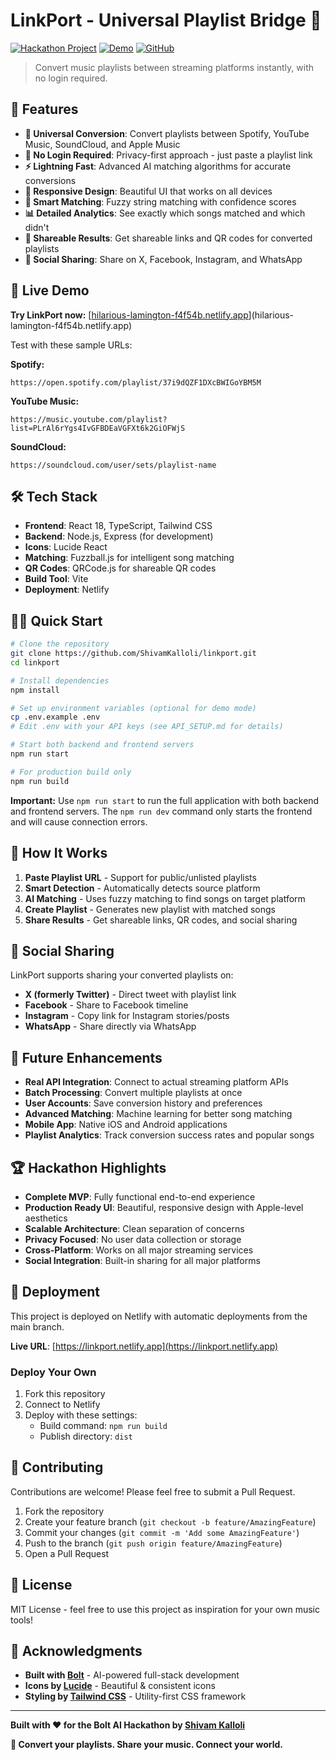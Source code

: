 # LinkPort - Universal Playlist Bridge 🎵

[![Hackathon Project](https://img.shields.io/badge/Hackathon-Bolt%20AI-blue)](https://bolt.new)
[![Demo](https://img.shields.io/badge/Demo-Live-green)](https://linkport.netlify.app)
[![GitHub](https://img.shields.io/badge/GitHub-Repository-black)](https://github.com/ShivamKalloli/linkport.git)

> Convert music playlists between streaming platforms instantly, with no login required.

## 🌟 Features

- **🔄 Universal Conversion**: Convert playlists between Spotify, YouTube Music, SoundCloud, and Apple Music
- **🚫 No Login Required**: Privacy-first approach - just paste a playlist link
- **⚡ Lightning Fast**: Advanced AI matching algorithms for accurate conversions
- **📱 Responsive Design**: Beautiful UI that works on all devices
- **🎯 Smart Matching**: Fuzzy string matching with confidence scores
- **📊 Detailed Analytics**: See exactly which songs matched and which didn't
- **🔗 Shareable Results**: Get shareable links and QR codes for converted playlists
- **📱 Social Sharing**: Share on X, Facebook, Instagram, and WhatsApp

## 🚀 Live Demo

**Try LinkPort now:** [[hilarious-lamington-f4f54b.netlify.app](https://hilarious-lamington-f4f54b.netlify.app/)](hilarious-lamington-f4f54b.netlify.app)

Test with these sample URLs:

**Spotify:**
```
https://open.spotify.com/playlist/37i9dQZF1DXcBWIGoYBM5M
```

**YouTube Music:**
```
https://music.youtube.com/playlist?list=PLrAl6rYgs4IvGFBDEaVGFXt6k2GiOFWjS
```

**SoundCloud:**
```
https://soundcloud.com/user/sets/playlist-name
```

## 🛠 Tech Stack

- **Frontend**: React 18, TypeScript, Tailwind CSS
- **Backend**: Node.js, Express (for development)
- **Icons**: Lucide React
- **Matching**: Fuzzball.js for intelligent song matching
- **QR Codes**: QRCode.js for shareable QR codes
- **Build Tool**: Vite
- **Deployment**: Netlify

## 🏃‍♂️ Quick Start

```bash
# Clone the repository
git clone https://github.com/ShivamKalloli/linkport.git
cd linkport

# Install dependencies
npm install

# Set up environment variables (optional for demo mode)
cp .env.example .env
# Edit .env with your API keys (see API_SETUP.md for details)

# Start both backend and frontend servers
npm run start

# For production build only
npm run build
```

**Important:** Use `npm run start` to run the full application with both backend and frontend servers. The `npm run dev` command only starts the frontend and will cause connection errors.

## 🎯 How It Works

1. **Paste Playlist URL** - Support for public/unlisted playlists
2. **Smart Detection** - Automatically detects source platform
3. **AI Matching** - Uses fuzzy matching to find songs on target platform
4. **Create Playlist** - Generates new playlist with matched songs
5. **Share Results** - Get shareable links, QR codes, and social sharing

## 📱 Social Sharing

LinkPort supports sharing your converted playlists on:
- **X (formerly Twitter)** - Direct tweet with playlist link
- **Facebook** - Share to Facebook timeline
- **Instagram** - Copy link for Instagram stories/posts
- **WhatsApp** - Share directly via WhatsApp

## 🔮 Future Enhancements

- **Real API Integration**: Connect to actual streaming platform APIs
- **Batch Processing**: Convert multiple playlists at once
- **User Accounts**: Save conversion history and preferences
- **Advanced Matching**: Machine learning for better song matching
- **Mobile App**: Native iOS and Android applications
- **Playlist Analytics**: Track conversion success rates and popular songs

## 🏆 Hackathon Highlights

- **Complete MVP**: Fully functional end-to-end experience
- **Production Ready UI**: Beautiful, responsive design with Apple-level aesthetics
- **Scalable Architecture**: Clean separation of concerns
- **Privacy Focused**: No user data collection or storage
- **Cross-Platform**: Works on all major streaming services
- **Social Integration**: Built-in sharing for all major platforms

## 🚀 Deployment

This project is deployed on Netlify with automatic deployments from the main branch.

**Live URL**: [https://linkport.netlify.app](https://linkport.netlify.app)

### Deploy Your Own

1. Fork this repository
2. Connect to Netlify
3. Deploy with these settings:
   - Build command: `npm run build`
   - Publish directory: `dist`

## 🤝 Contributing

Contributions are welcome! Please feel free to submit a Pull Request.

1. Fork the repository
2. Create your feature branch (`git checkout -b feature/AmazingFeature`)
3. Commit your changes (`git commit -m 'Add some AmazingFeature'`)
4. Push to the branch (`git push origin feature/AmazingFeature`)
5. Open a Pull Request

## 📝 License

MIT License - feel free to use this project as inspiration for your own music tools!

## 🙏 Acknowledgments

- **Built with [Bolt](https://bolt.new)** - AI-powered full-stack development
- **Icons by [Lucide](https://lucide.dev)** - Beautiful & consistent icons
- **Styling by [Tailwind CSS](https://tailwindcss.com)** - Utility-first CSS framework

---

**Built with ❤️ for the Bolt AI Hackathon by [Shivam Kalloli](https://github.com/ShivamKalloli)**

**🎵 Convert your playlists. Share your music. Connect your world.**
